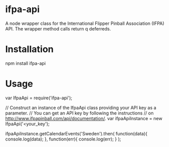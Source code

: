 ifpa-api
========

A node wrapper class for the International Flipper Pinball Association (IFPA) API. The wrapper method calls return q deferreds.

Installation
============

npm install ifpa-api

Usage
=====

var IfpaApi = require('ifpa-api');


// Construct an instance of the IfpaApi class providing your API key as a parameter.
// You can get an API key by following the instructions 
// on http://www.ifpapinball.com/api/documentation/.
var ifpaApiInstance = new IfpaApi('<your_key');

ifpaApiInstance.getCalendarEvents('Sweden').then(
  function(data){
    console.log(data);
  },
  function(err){
    console.log(err);
  }
);
